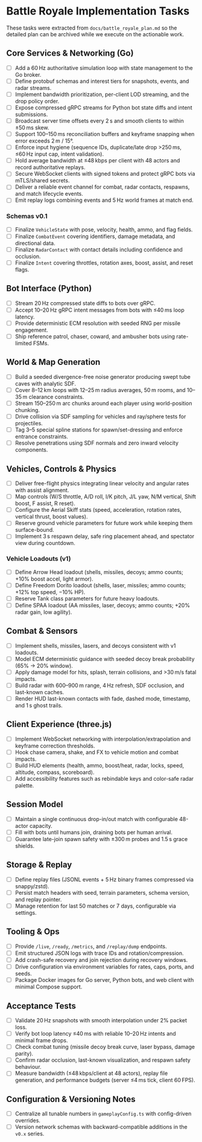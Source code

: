 # Battle Royale Implementation Tasks

These tasks were extracted from `docs/battle_royale_plan.md` so the detailed plan can be archived while we execute on the actionable work.

## Core Services & Networking (Go)
- [ ] Add a 60 Hz authoritative simulation loop with state management to the Go broker.
- [ ] Define protobuf schemas and interest tiers for snapshots, events, and radar streams.
- [ ] Implement bandwidth prioritization, per-client LOD streaming, and the drop policy order.
- [ ] Expose compressed gRPC streams for Python bot state diffs and intent submissions.
- [ ] Broadcast server time offsets every 2 s and smooth clients to within ±50 ms skew.
- [ ] Support 100–150 ms reconciliation buffers and keyframe snapping when error exceeds 2 m / 15°.
- [ ] Enforce input hygiene (sequence IDs, duplicate/late drop >250 ms, ≤60 Hz input cap, intent validation).
- [ ] Hold average bandwidth at ≤48 kbps per client with 48 actors and record authoritative replays.
- [ ] Secure WebSocket clients with signed tokens and protect gRPC bots via mTLS/shared secrets.
- [ ] Deliver a reliable event channel for combat, radar contacts, respawns, and match lifecycle events.
- [ ] Emit replay logs combining events and 5 Hz world frames at match end.

### Schemas v0.1
- [ ] Finalize `VehicleState` with pose, velocity, health, ammo, and flag fields.
- [ ] Finalize `CombatEvent` covering identifiers, damage metadata, and directional data.
- [ ] Finalize `RadarContact` with contact details including confidence and occlusion.
- [ ] Finalize `Intent` covering throttles, rotation axes, boost, assist, and reset flags.

## Bot Interface (Python)
- [ ] Stream 20 Hz compressed state diffs to bots over gRPC.
- [ ] Accept 10–20 Hz gRPC intent messages from bots with ≤40 ms loop latency.
- [ ] Provide deterministic ECM resolution with seeded RNG per missile engagement.
- [ ] Ship reference patrol, chaser, coward, and ambusher bots using rate-limited FSMs.

## World & Map Generation
- [ ] Build a seeded divergence-free noise generator producing swept tube caves with analytic SDF.
- [ ] Cover 8–12 km loops with 12–25 m radius averages, 50 m rooms, and 10–35 m clearance constraints.
- [ ] Stream 150–250 m arc chunks around each player using world-position chunking.
- [ ] Drive collision via SDF sampling for vehicles and ray/sphere tests for projectiles.
- [ ] Tag 3–5 special spline stations for spawn/set-dressing and enforce entrance constraints.
- [ ] Resolve penetrations using SDF normals and zero inward velocity components.

## Vehicles, Controls & Physics
- [ ] Deliver free-flight physics integrating linear velocity and angular rates with assist alignment.
- [ ] Map controls (W/S throttle, A/D roll, I/K pitch, J/L yaw, N/M vertical, Shift boost, F assist, R reset).
- [ ] Configure the Aerial Skiff stats (speed, acceleration, rotation rates, vertical thrust, boost values).
- [ ] Reserve ground vehicle parameters for future work while keeping them surface-bound.
- [ ] Implement 3 s respawn delay, safe ring placement ahead, and spectator view during countdown.

### Vehicle Loadouts (v1)
- [ ] Define Arrow Head loadout (shells, missiles, decoys; ammo counts; +10% boost accel, light armor).
- [ ] Define Freedom Dorito loadout (shells, laser, missiles; ammo counts; +12% top speed, −10% HP).
- [ ] Reserve Tank class parameters for future heavy loadouts.
- [ ] Define SPAA loadout (AA missiles, laser, decoys; ammo counts; +20% radar gain, low agility).

## Combat & Sensors
- [ ] Implement shells, missiles, lasers, and decoys consistent with v1 loadouts.
- [ ] Model ECM deterministic guidance with seeded decoy break probability (65% → 20% window).
- [ ] Apply damage model for hits, splash, terrain collisions, and >30 m/s fatal impacts.
- [ ] Build radar with 600–900 m range, 4 Hz refresh, SDF occlusion, and last-known caches.
- [ ] Render HUD last-known contacts with fade, dashed mode, timestamp, and 1 s ghost trails.

## Client Experience (three.js)
- [ ] Implement WebSocket networking with interpolation/extrapolation and keyframe correction thresholds.
- [ ] Hook chase camera, shake, and FX to vehicle motion and combat impacts.
- [ ] Build HUD elements (health, ammo, boost/heat, radar, locks, speed, altitude, compass, scoreboard).
- [ ] Add accessibility features such as rebindable keys and color-safe radar palette.

## Session Model
- [ ] Maintain a single continuous drop-in/out match with configurable 48-actor capacity.
- [ ] Fill with bots until humans join, draining bots per human arrival.
- [ ] Guarantee late-join spawn safety with ±300 m probes and 1.5 s grace shields.

## Storage & Replay
- [ ] Define replay files (JSONL events + 5 Hz binary frames compressed via snappy/zstd).
- [ ] Persist match headers with seed, terrain parameters, schema version, and replay pointer.
- [ ] Manage retention for last 50 matches or 7 days, configurable via settings.

## Tooling & Ops
- [ ] Provide `/live`, `/ready`, `/metrics`, and `/replay/dump` endpoints.
- [ ] Emit structured JSON logs with trace IDs and rotation/compression.
- [ ] Add crash-safe recovery and join rejection during recovery windows.
- [ ] Drive configuration via environment variables for rates, caps, ports, and seeds.
- [ ] Package Docker images for Go server, Python bots, and web client with minimal Compose support.

## Acceptance Tests
- [ ] Validate 20 Hz snapshots with smooth interpolation under 2% packet loss.
- [ ] Verify bot loop latency ≤40 ms with reliable 10–20 Hz intents and minimal frame drops.
- [ ] Check combat tuning (missile decoy break curve, laser bypass, damage parity).
- [ ] Confirm radar occlusion, last-known visualization, and respawn safety behaviour.
- [ ] Measure bandwidth (≤48 kbps/client at 48 actors), replay file generation, and performance budgets (server ≤4 ms tick, client 60 FPS).

## Configuration & Versioning Notes
- [ ] Centralize all tunable numbers in `gameplayConfig.ts` with config-driven overrides.
- [ ] Version network schemas with backward-compatible additions in the `v0.x` series.
